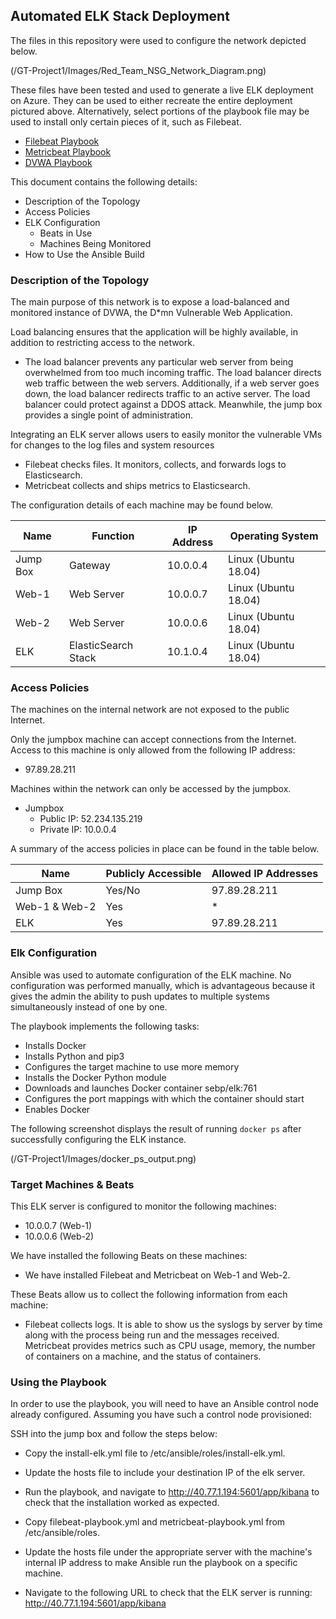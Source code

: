 ## Automated ELK Stack Deployment

The files in this repository were used to configure the network depicted below.

(/GT-Project1/Images/Red_Team_NSG_Network_Diagram.png)

These files have been tested and used to generate a live ELK deployment on Azure. They can be used to either recreate the entire deployment pictured above. Alternatively, select portions of the playbook file may be used to install only certain pieces of it, such as Filebeat.

  - [Filebeat Playbook](Ansible/filebeat-playbook.yml)
  - [Metricbeat Playbook](Ansible/metricbeat-playbook.yml)
  - [DVWA Playbook](Ansible/dvwa-playbook.yml)

This document contains the following details:
- Description of the Topology
- Access Policies
- ELK Configuration
  - Beats in Use
  - Machines Being Monitored
- How to Use the Ansible Build


### Description of the Topology

The main purpose of this network is to expose a load-balanced and monitored instance of DVWA, the D*mn Vulnerable Web Application.

Load balancing ensures that the application will be highly available, in addition to restricting access to the network.
- The load balancer prevents any particular web server from being overwhelmed from too much incoming traffic.  The load balancer directs web traffic between the web servers. Additionally, if a web server goes down, the load balancer redirects traffic to an active server. The load balancer could protect against a DDOS attack. Meanwhile, the jump box provides a single point of administration.

Integrating an ELK server allows users to easily monitor the vulnerable VMs for changes to the log files and system resources
- Filebeat checks files. It monitors, collects, and forwards logs to Elasticsearch.
- Metricbeat collects and ships metrics to Elasticsearch.

The configuration details of each machine may be found below.

| Name     | Function            | IP Address | Operating System     |
|----------|---------------------|------------|----------------------|
| Jump Box | Gateway             | 10.0.0.4   | Linux (Ubuntu 18.04) |
| Web-1    | Web Server          | 10.0.0.7   | Linux (Ubuntu 18.04) |
| Web-2    | Web Server          | 10.0.0.6   | Linux (Ubuntu 18.04) |
| ELK      | ElasticSearch Stack | 10.1.0.4   | Linux (Ubuntu 18.04) |

### Access Policies

The machines on the internal network are not exposed to the public Internet.

Only the jumpbox machine can accept connections from the Internet. Access to this machine is only allowed from the following IP address:
- 97.89.28.211

Machines within the network can only be accessed by the jumpbox.
- Jumpbox
  - Public IP: 52.234.135.219
  - Private IP: 10.0.0.4

A summary of the access policies in place can be found in the table below.

| Name          | Publicly Accessible | Allowed IP Addresses |
|---------------|---------------------|----------------------|
| Jump Box      | Yes/No              | 97.89.28.211         |
| Web-1 & Web-2 | Yes                 | *                    |
| ELK           | Yes                 | 97.89.28.211         |

### Elk Configuration

Ansible was used to automate configuration of the ELK machine. No configuration was performed manually, which is advantageous because it gives the admin the ability to push updates to multiple systems simultaneously instead of one by one.

The playbook implements the following tasks:
- Installs Docker
- Installs Python and pip3
- Configures the target machine to use more memory
- Installs the Docker Python module
- Downloads and launches Docker container sebp/elk:761
- Configures the port mappings with which the container should start
- Enables Docker

The following screenshot displays the result of running `docker ps` after successfully configuring the ELK instance.

(/GT-Project1/Images/docker_ps_output.png)

### Target Machines & Beats
This ELK server is configured to monitor the following machines:
- 10.0.0.7 (Web-1)
- 10.0.0.6 (Web-2)

We have installed the following Beats on these machines:
- We have installed Filebeat and Metricbeat on Web-1 and Web-2.

These Beats allow us to collect the following information from each machine:
- Filebeat collects logs.  It is able to show us the syslogs by server by time along with the process being run and the messages received.  Metricbeat provides metrics such as CPU usage, memory, the number of containers on a machine, and the status of containers.

### Using the Playbook
In order to use the playbook, you will need to have an Ansible control node already configured. Assuming you have such a control node provisioned:

SSH into the jump box and follow the steps below:
- Copy the install-elk.yml file to /etc/ansible/roles/install-elk.yml.
- Update the hosts file to include your destination IP of the elk server.
- Run the playbook, and navigate to http://40.77.1.194:5601/app/kibana to check that the installation worked as expected.


- Copy filebeat-playbook.yml and metricbeat-playbook.yml from /etc/ansible/roles.
- Update the hosts file under the appropriate server with the machine's internal IP address to make Ansible run the playbook on a specific machine.
- Navigate to the following URL to check that the ELK server is running: http://40.77.1.194:5601/app/kibana
